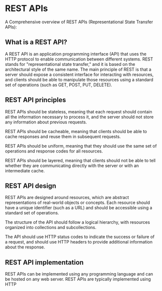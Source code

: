 # REST APIs

A Comprehensive overview of REST APIs (Representational State Transfer APIs):

## What is a REST API?

A REST API is an application programming interface (API) that uses the HTTP protocol to enable communication between different systems.
REST stands for "representational state transfer," and it is based on the architectural style of the same name. The main principle of REST is that a server should expose a consistent interface for interacting with resources, and clients should be able to manipulate those resources using a standard set of operations (such as GET, POST, PUT, DELETE).

## REST API principles
REST APIs should be stateless, meaning that each request should contain all the information necessary to process it, and the server should not store any information about previous requests.


REST APIs should be cacheable, meaning that clients should be able to cache responses and reuse them in subsequent requests.

REST APIs should be uniform, meaning that they should use the same set of operations and response codes for all resources.

REST APIs should be layered, meaning that clients should not be able to tell whether they are communicating directly with the server or with an intermediate cache.

## REST API design

REST APIs are designed around resources, which are abstract representations of real-world objects or concepts. Each resource should have a unique identifier (such as a URL) and should be accessible using a standard set of operations.

The structure of the API should follow a logical hierarchy, with resources organized into collections and subcollections.

The API should use HTTP status codes to indicate the success or failure of a request, and should use HTTP headers to provide additional information about the response.

## REST API implementation
REST APIs can be implemented using any programming language and can be hosted on any web server.
REST APIs are typically implemented using HTTP